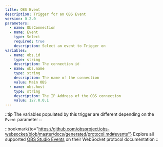 ```yaml
---
title: OBS Event
description: Trigger for an OBS Event
version: 0.2.0
parameters:
  - name: ObsConnection
  - name: Event
    type: Select
    required: true
    description: Select an event to Trigger on
variables:
  - name: obs.id
    type: string
    description: The connection id
  - name: obs.name
    type: string
    description: The name of the connection
    value: Main OBS
  - name: obs.host
    type: string
    description: The IP Address of the OBS connection
    value: 127.0.0.1
---
```


::tip
The variables populated by this trigger are different depending on the `Event` parameter
::

::bookmark{to="https://github.com/obsproject/obs-websocket/blob/master/docs/generated/protocol.md#events"}
Explore all supported [OBS Studio Events](https://github.com/obsproject/obs-websocket/blob/master/docs/generated/protocol.md#events) on their WebSocket protocol documentation
::